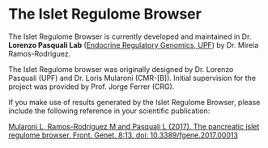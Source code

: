 The Islet Regulome Browser
=========================================

The Islet Regulome Browser is currently developed and maintained in Dr. **Lorenzo Pasquali Lab** ([Endocrine Regulatory Genomics, UPF](http://www.endoregulatorygenomics.org)) by Dr. Mireia Ramos-Rodriguez.

The Islet Regulome browser was originally designed by Dr. Lorenzo Pasquali (UPF) and Dr. Loris Mularoni (CMR-[B]). Initial supervision for the project was provided by Prof. Jorge Ferrer (CRG).

If you make use of results generated by the Islet Regulome Browser, please include the following reference in your scientific publication:

[Mularoni L, Ramos-Rodriguez M and Pasquali L (2017). The pancreatic islet regulome browser. Front. Genet. 8:13. doi: 10.3389/fgene.2017.00013](http://journal.frontiersin.org/article/10.3389/fgene.2017.00013/abstract)

